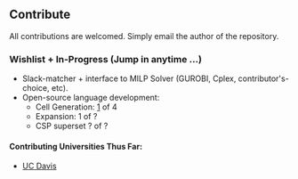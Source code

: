 ## Contribute
All contributions are welcomed. Simply email the author of the repository.

### Wishlist + In-Progress (Jump in anytime ...)
- Slack-matcher + interface to MILP Solver (GUROBI, Cplex, contributor's-choice, etc).  
- Open-source language development:
  * Cell Generation:  [1](PDGen.pdf) of 4
  * Expansion: 1 of ?   
  * CSP superset ? of ?  

#### Contributing Universities Thus Far:
* [UC Davis]() 

